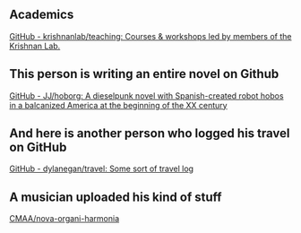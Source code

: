 

## Academics
[GitHub - krishnanlab/teaching: Courses & workshops led by members of the Krishnan Lab.](https://github.com/krishnanlab/teaching)

## This person is writing an entire novel on Github
[GitHub - JJ/hoborg: A dieselpunk novel with Spanish-created robot hobos in a balcanized America at the beginning of the XX century](https://github.com/JJ/hoborg)

## And here is another person who logged his travel on GitHub
[GitHub - dylanegan/travel: Some sort of travel log](https://github.com/dylanegan/travel)

## A musician uploaded his kind of stuff
[CMAA/nova-organi-harmonia](https://github.com/CMAA/nova-organi-harmonia)

